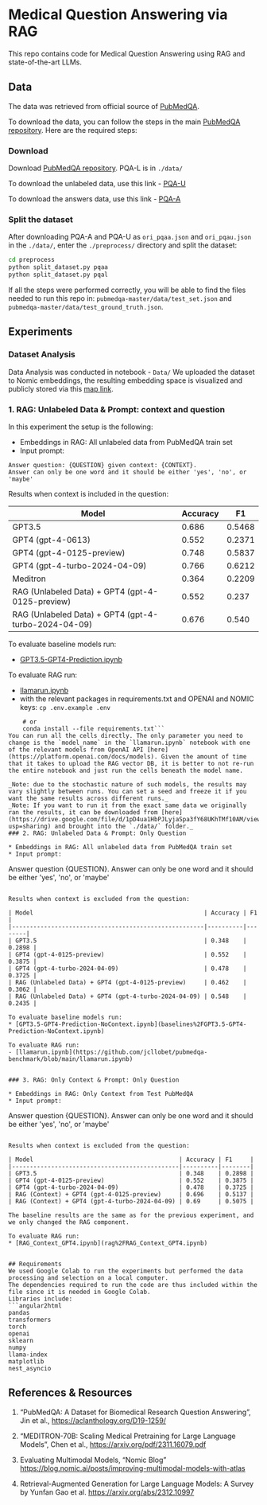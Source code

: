 # Medical Question Answering via RAG

This repo contains code for Medical Question Answering using RAG and state-of-the-art LLMs.

## Data

The data was retrieved from official source of [PubMedQA](https://pubmedqa.github.io/).

To download the data, you can follow the steps in the main [PubMedQA repository](https://github.com/pubmedqa/pubmedqa/tree/master).
Here are the required steps:

### Download

Download [PubMedQA repository](https://github.com/pubmedqa/pubmedqa/tree/master).
PQA-L is in `./data/`

To download the unlabeled data, use this link - [PQA-U](https://drive.google.com/open?id=1RsGLINVce-0GsDkCLDuLZmoLuzfmoCuQ)

To download the answers data, use this link - [PQA-A](https://drive.google.com/open?id=15v1x6aQDlZymaHGP7cZJZZYFfeJt2NdS)

### Split the dataset

After downloading PQA-A and PQA-U as `ori_pqaa.json` and `ori_pqau.json` in the `./data/`, enter the `./preprocess/` directory and split the dataset:

```bash
cd preprocess
python split_dataset.py pqaa
python split_dataset.py pqal
```

If all the steps were performed correctly, you will be able to find the files needed to run this repo in:
`pubmedqa-master/data/test_set.json` and `pubmedqa-master/data/test_ground_truth.json`.

## Experiments

### Dataset Analysis

Data Analysis was conducted in notebook - `Data/`
We uploaded the dataset to Nomic embeddings, the resulting embedding space is visualized and publicly stored via
this [map link](https://atlas.nomic.ai/data/md927/pubmedqaunlabeled/map).

### 1. RAG: Unlabeled Data & Prompt: context and question

In this experiment the setup is the following:

- Embeddings in RAG: All unlabeled data from PubMedQA train set
- Input prompt:

```
Answer question: {QUESTION} given context: {CONTEXT}.
Answer can only be one word and it should be either 'yes', 'no', or 'maybe'
```

Results when context is included in the question:

| Model                                                | Accuracy | F1     |
| ---------------------------------------------------- | -------- | ------ |
| GPT3.5                                               | 0.686    | 0.5468 |
| GPT4 (gpt-4-0613)                                    | 0.552    | 0.2371 |
| GPT4 (gpt-4-0125-preview)                            | 0.748    | 0.5837 |
| GPT4 (gpt-4-turbo-2024-04-09)                        | 0.766    | 0.6212 |
| Meditron                                             | 0.364    | 0.2209 |
| RAG (Unlabeled Data) + GPT4 (gpt-4-0125-preview)     | 0.552    | 0.237  |
| RAG (Unlabeled Data) + GPT4 (gpt-4-turbo-2024-04-09) | 0.676    | 0.540  |

To evaluate baseline models run:

- [GPT3.5-GPT4-Prediction.ipynb](baselines%2FGPT3.5-GPT4-Prediction.ipynb)

To evaluate RAG run:

- [llamarun.ipynb](https://github.com/jcllobet/pubmedqa-benchmark/blob/main/llamarun.ipynb)
- with the relevant packages in requirements.txt and OPENAI and NOMIC keys:
  `cp .env.example .env`

````pip install -r requirements.txt
    # or
    conda install --file requirements.txt```
You can run all the cells directly. The only parameter you need to change is the `model_name` in the `llamarun.ipynb` notebook with one of the relevant models from OpenAI API [here](https://platform.openai.com/docs/models). Given the amount of time that it takes to upload the RAG vector DB, it is better to not re-run the entire notebook and just run the cells beneath the model name.

_Note: due to the stochastic nature of such models, the results may vary slightly between runs. You can set a seed and freeze it if you want the same results across different runs._
_Note: If you want to run it from the exact same data we originally ran the results, it can be downloaded from [here](https://drive.google.com/file/d/1pD4ua1HbPJLyjaSpa3fY68UKhTMf10AM/view?usp=sharing) and brought into the `./data/` folder._
### 2. RAG: Unlabeled Data & Prompt: Only Question

* Embeddings in RAG: All unlabeled data from PubMedQA train set
* Input prompt:
````

Answer question {QUESTION}. Answer can only be one word and it should be either 'yes', 'no', or 'maybe'

```

Results when context is excluded from the question:

| Model                                                | Accuracy | F1     |
|------------------------------------------------------|----------|--------|
| GPT3.5                                               | 0.348    | 0.2898 |
| GPT4 (gpt-4-0125-preview)                            | 0.552    | 0.3875 |
| GPT4 (gpt-4-turbo-2024-04-09)                        | 0.478    | 0.3725 |
| RAG (Unlabeled Data) + GPT4 (gpt-4-0125-preview)     | 0.462    | 0.3062 |
| RAG (Unlabeled Data) + GPT4 (gpt-4-turbo-2024-04-09) | 0.548    | 0.2435 |

To evaluate baseline models run:
* [GPT3.5-GPT4-Prediction-NoContext.ipynb](baselines%2FGPT3.5-GPT4-Prediction-NoContext.ipynb)

To evaluate RAG run:
- [llamarun.ipynb](https://github.com/jcllobet/pubmedqa-benchmark/blob/main/llamarun.ipynb)


### 3. RAG: Only Context & Prompt: Only Question

* Embeddings in RAG: Only Context from Test PubMedQA
* Input prompt:
```

Answer question {QUESTION}. Answer can only be one word and it should be either 'yes', 'no', or 'maybe'

````

Results when context is excluded from the question:

| Model                                         | Accuracy | F1     |
|-----------------------------------------------|----------|--------|
| GPT3.5                                        | 0.348    | 0.2898 |
| GPT4 (gpt-4-0125-preview)                     | 0.552    | 0.3875 |
| GPT4 (gpt-4-turbo-2024-04-09)                 | 0.478    | 0.3725 |
| RAG (Context) + GPT4 (gpt-4-0125-preview)     | 0.696    | 0.5137 |
| RAG (Context) + GPT4 (gpt-4-turbo-2024-04-09) | 0.69     | 0.5075 |

The baseline results are the same as for the previous experiment, and we only changed the RAG component.

To evaluate RAG run:
* [RAG_Context_GPT4.ipynb](rag%2FRAG_Context_GPT4.ipynb)


## Requirements
We used Google Colab to run the experiments but performed the data processing and selection on a local computer.
The dependencies required to run the code are thus included within the file since it is needed in Google Colab.
Libraries include:
```angular2html
pandas
transformers
torch
openai
sklearn
numpy
llama-index
matplotlib
nest_asyncio
````

## References & Resources

1. “PubMedQA: A Dataset for Biomedical Research Question Answering”, Jin et al., https://aclanthology.org/D19-1259/

2. “MEDITRON-70B: Scaling Medical Pretraining for Large Language Models”, Chen et al., https://arxiv.org/pdf/2311.16079.pdf

3. Evaluating Multimodal Models, “Nomic Blog” https://blog.nomic.ai/posts/improving-multimodal-models-with-atlas

4. Retrieval-Augmented Generation for Large Language Models: A Survey by Yunfan Gao et al. https://arxiv.org/abs/2312.10997
